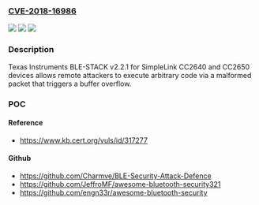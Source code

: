 ### [CVE-2018-16986](https://cve.mitre.org/cgi-bin/cvename.cgi?name=CVE-2018-16986)
![](https://img.shields.io/static/v1?label=Product&message=n%2Fa&color=blue)
![](https://img.shields.io/static/v1?label=Version&message=n%2Fa&color=blue)
![](https://img.shields.io/static/v1?label=Vulnerability&message=n%2Fa&color=brighgreen)

### Description

Texas Instruments BLE-STACK v2.2.1 for SimpleLink CC2640 and CC2650 devices allows remote attackers to execute arbitrary code via a malformed packet that triggers a buffer overflow.

### POC

#### Reference
- https://www.kb.cert.org/vuls/id/317277

#### Github
- https://github.com/Charmve/BLE-Security-Attack-Defence
- https://github.com/JeffroMF/awesome-bluetooth-security321
- https://github.com/engn33r/awesome-bluetooth-security

